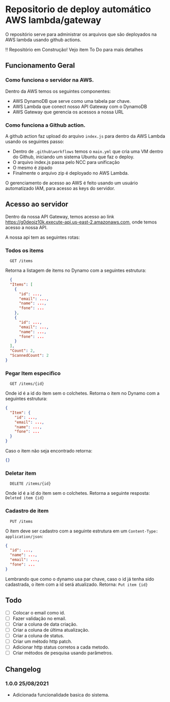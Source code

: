 # Repositorio de deploy automático AWS lambda/gateway
O repositório serve para administrar os arquivos que são deployados na AWS lambda usando github actions.
 
:bangbang: Repositório em Construção! Vejo item To Do para mais detalhes
 
## Funcionamento Geral 
 
### Como funciona o servidor na AWS.
Dentro da AWS temos os seguintes componentes:
- AWS DynamoDB que serve como uma tabela par chave.
- AWS Lambda que conect nosso API Gateway com o DynamoDB
- AWS Gateway que gerencia os acessos a nossa URL
 
### Como funciona a Github action.
A github action faz upload do arquivo `index.js` para dentro da AWS Lambda usando os seguintes passo:
- Dentro de `.github\workflows` temos o `main.yml` que cria uma VM dentro do Github, iniciando um sistema Ubuntu que faz o deploy.
- O arquivo index.js passa pelo NCC para unificação
- O mesmo é zipado
- Finalmente o arquivo zip é deployado no AWS Lambda.
 
O gerenciamento de acesso ao AWS é feito usando um usuário automatizado IAM, para acesso as keys do servidor.
 
## Acesso ao servidor
Dentro da nossa API Gateway, temos acesso ao link https://g0deojz10k.execute-api.us-east-2.amazonaws.com, onde temos acesso a nossa API.
 
A nossa api tem as seguintes rotas:
 
### Todos os items
 
```http
  GET /items
```
Retorna a listagem de items no Dynamo com a seguintes estrutura:
```json
  {
  "Items": [
    {
      "id": ...,
      "email": ...,
      "name": ...,
      "fone": ...
    },
    {
      "id": ...,
      "email": ...,
      "name": ...,
      "fone": ...
    }
  ],
  "Count": 2,
  "ScannedCount": 2
}
```
 
### Pegar Item especifico
 
```http
  GET /items/{id}
```
Onde id é a id do item sem o colchetes.
Retorna o item no Dynamo com a seguintes estrutura:
```json
{
  "Item": {
    "id": ...,
    "email": ...,
    "name": ...,
    "fone": ...
  }
}
```
 
Caso o item não seja encontrado retorna:
```json
{}
```

### Deletar item

```http
  DELETE /items/{id}
```
Onde id é a id do item sem o colchetes.
Retorna a seguinte resposta:
`Deleted item {id}`
 
### Cadastro de item
 
```http
  PUT /items
```
 
O item deve ser cadastro com a seguinte estrutura em um `Content-Type: application/json`:
 
```json
{
  "id": ...,
  "name": ...,
  "email": ...,
  "fone": ...
}
```
 
Lembrando que como o dynamo usa par chave, caso o id já tenha sido cadastrada, o item com a id será atualizado.
Retorna:
`Put item {id}`
 
## Todo
 
- [ ]  Colocar o email como id.
- [ ]  Fazer validação no email.
- [ ]  Criar a coluna de data criação.
- [ ]  Criar a coluna de última atualização.
- [ ]  Criar a coluna de status.
- [ ]  Criar um método http patch.
- [ ]  Adicionar http status corretos a cada metodo.
- [ ]  Criar métodos de pesquisa usando parâmetros.

## Changelog
### 1.0.0 25/08/2021
- Adicionada funcionalidade basica do sistema.